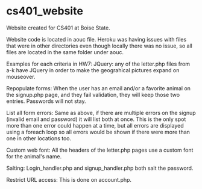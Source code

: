 # cs401_website
Website created for CS401 at Boise State.

Website code is located in aouc file. Heroku was having issues with files that were in other directories even though locally there was no issue, so all files are located in 
the same folder under aouc.

Examples for each criteria in HW7:
JQuery: any of the letter.php files from a-k have JQuery in order to make the geograhical pictures expand on mouseover.

Repopulate forms:
When the user has an email and/or a favorite animal on the signup.php page, and they fail validation, they will keep those two entries. Passwords will not stay.

List all form errors:
Same as above, if there are multiple errors on the signup (invalid email and password) it will list both at once. This is the only spot more than one error could happen at a time, but all errors are displayed using a foreach loop so all errors would be shown if there were more than one in other locations too.

Custom web font:
All the headers of the letter.php pages use a custom font for the animal's name.

Salting:
Login_handler.php and signup_handler.php both salt the password.

Restrict URL access:
This is done on account.php.
